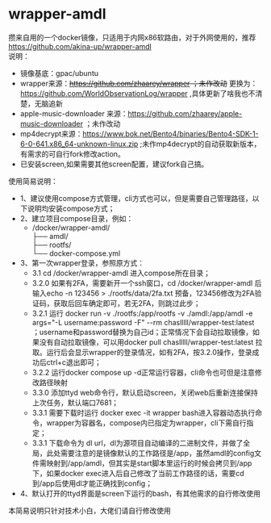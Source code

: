 # wrapper-amdl
攒来自用的一个docker镜像，只适用于内网x86软路由，对于外网使用的，推荐<https://github.com/akina-up/wrapper-amdl>  
说明：  
- 镜像基底：gpac/ubuntu  
- wrapper来源：~~<https://github.com/zhaarey/wrapper> ；未作改动~~  更换为：<https://github.com/WorldObservationLog/wrapper> ,具体更新了啥我也不清楚，无脑追新
- apple-music-downloader 来源：<https://github.com/zhaarey/apple-music-downloader> ；未作改动  
- mp4decrypt来源：<https://www.bok.net/Bento4/binaries/Bento4-SDK-1-6-0-641.x86_64-unknown-linux.zip> ;未作mp4decrypt的自动获取新版本，有需求的可自行fork修改action。
- 已安装screen,如果需要其他screen配置，建议fork自己搞。  

使用简易说明：  
- 1、建议使用compose方式管理，cli方式也可以，但是需要自己管理路径，以下说明均安装compose方式；  
- 2、建立项目compose目录，例如：  
  - /docker/wrapper-amdl/  
              ├── amdl/  
              ├── rootfs/  
              └── docker-compose.yml  
- 3、第一次wrapper登录，参照原方式：  
  - 3.1 cd /docker/wrapper-amdl 进入compose所在目录；  
  - 3.2.0 如果有2FA，需要新开一个ssh窗口，cd /docker/wrapper-amdl 后输入echo -n 123456 > ./rootfs/data/2fa.txt 预备，123456修改为2FA验证码，获取后回车确定即可，若无2FA，则跳过此步；  
  - 3.2.1 运行 docker run -v ./rootfs:/app/rootfs -v ./amdl:/app/amdl -e args="-L username:password -F" --rm chaslllll/wrapper-test:latest  ；username和password替换为自己id；正常情况下会自动拉取镜像，如果没有自动拉取镜像，可以用docker pull chaslllll/wrapper-test:latest 拉取。运行后会显示wrapper的登录情况，如有2FA，按3.2.0操作，登录成功后ctrl+c退出即可；  
  - 3.2.2 运行docker compose up -d正常运行容器，cli命令也可但是注意修改路径映射
  - 3.3.0 添加ttyd web命令行，默认启动screen，关闭web后重新连接保持上次任务，默认端口7681；
  - 3.3.1 需要下载时运行 docker exec -it wrapper bash进入容器动态执行命令，wrapper为容器名，compose内已指定为wrapper，cli下需自行指定；  
  - 3.3.1 下载命令为 dl url，dl为源项目自动编译的二进制文件，并做了全局，此处需要注意的是镜像默认的工作路径是/app，虽然amdl的config文件需映射到/app/amdl，但其实是start脚本里运行的时候会拷贝到/app下，如果docker exec进入后自己修改了当前工作路径的话，需要cd到/app后使用dl才能正确找到config；  
- 4、默认打开的ttyd界面是screen下运行的bash，有其他需求的自行修改使用
 
本简易说明只针对技术小白，大佬们请自行修改使用  
